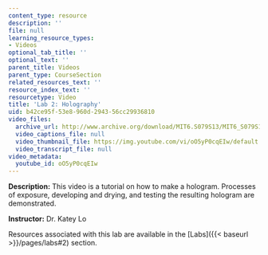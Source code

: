 ```yaml
---
content_type: resource
description: ''
file: null
learning_resource_types:
- Videos
optional_tab_title: ''
optional_text: ''
parent_title: Videos
parent_type: CourseSection
related_resources_text: ''
resource_index_text: ''
resourcetype: Video
title: 'Lab 2: Holography'
uid: b42ce95f-53e8-960d-2943-56cc29936810
video_files:
  archive_url: http://www.archive.org/download/MIT6.S079S13/MIT6_S079S13_lab02_300k.mp4
  video_captions_file: null
  video_thumbnail_file: https://img.youtube.com/vi/oO5yP0cqEIw/default.jpg
  video_transcript_file: null
video_metadata:
  youtube_id: oO5yP0cqEIw
---
```


**Description:** This video is a tutorial on how to make a hologram. Processes of exposure, developing and drying, and testing the resulting hologram are demonstrated.

**Instructor:** Dr. Katey Lo

Resources associated with this lab are available in the [Labs]({{< baseurl >}}/pages/labs#2) section.
